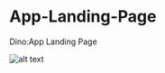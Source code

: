 # App-Landing-Page
Dino:App Landing Page

![alt text](http://images.shrcreation.com/GitHub/app_landing_page.PNG)
